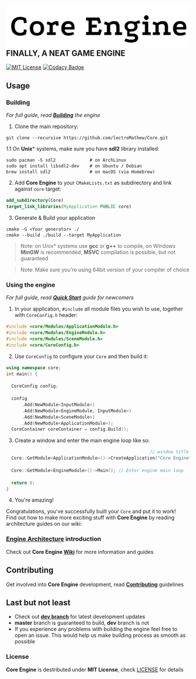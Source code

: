 <img alt="Core Engine" height=120 align="right" valign="middle" src="CoreLogo.png">

## FINALLY, A NEAT GAME ENGINE

[![MIT License](https://img.shields.io/badge/license-MIT-brightgreen)](LICENSE)
[![Codacy Badge](https://app.codacy.com/project/badge/Grade/358e19c958144c918940a8f1a1ad7f6f)](https://www.codacy.com/gh/lectroMathew/Core/dashboard?utm_source=github.com&amp;utm_medium=referral&amp;utm_content=lectroMathew/Core&amp;utm_campaign=Badge_Grade)

## Usage

### Building 
_For full guide, read **[Building](https://github.com/lectroMathew/Core/wiki/Building-Core-Engine)** the engine_
1. Clone the main repository:
```
git clone --recursive https://github.com/lectroMathew/Core.git
```
1.1 On **Unix*** systems, make sure you have **sdl2** library installed:
```
sudo pacman -S sdl2             # on ArchLinux
sudo apt install libsdl2-dev    # on Ubuntu / Debian
brew install sdl2               # on macOS (via Homebrew)
```
2. Add **Core Engine** to your `CMakeLists.txt` as subdirectory and link against `core` target:
```cmake
add_subdirectory(Core)
target_link_libraries(MyApplication PUBLIC core)
```
3. Generate & Build your application
```
cmake -G <Your generator> ./
cmake --build ./build --target MyApplication
```
> Note: on Unix* systems use **gcc** or **g++** to compile, on Windows **MinGW** is recommended, 
> **MSVC** compilation is possible, but not guaranteed
 
> Note: Make sure you're using 64bit version of your compiler of choice


### Using the engine
_For full guide, read **[Quick Start](https://github.com/lectroMathew/Core/wiki/Quick-Start-guide)** guide for newcomers_
1. In your application, `#include` all module files you wish to use, together with `CoreConfig.h` header:
````c++
#include <core/Modules/ApplicationModule.h>
#include <core/Modules/EngineModule.h>
#include <core/Modules/SceneModule.h>
#include <core/CoreConfig.h>
````
2. Use `CoreConfig` to configure your `Core` and then build it:
```c++
using namespace core;
int main() {
    
  CoreConfig config;

  config
      .Add(NewModule<InputModule>)
      .Add(NewModule<EngineModule, InputModule>)
      .Add(NewModule<SceneModule>)
      .Add(NewModule<ApplicationModule>);
  CoreContainer coreContainer = config.Build();
```
3. Create a window and enter the main engine loop like so:
```c++
                                                       // window title     x, y, w,    h
  Core::GetModule<ApplicationModule>()->CreateApplication("Core Engine", { 0, 0, 1280, 720 });

  Core::GetModule<EngineModule>()->Main(); // Enter engine main loop

  return 0;
}
```
4. You're amazing!   

Congratulations, you've successfully built your `Core` and put it to work!   
Find out how to make more exciting stuff with **Core Engine** by reading architecture guides on our wiki:

### **[Engine Architecture](https://github.com/lectroMathew/Core/wiki/Architecture)** introduction

Check out **Core Engine [Wiki](https://github.com/lectroMathew/Core/wiki)** for more information and guides

## Contributing
Get involved into **Core Engine** development, read **[Contributing](https://github.com/lectroMathew/Core/wiki/Contributing)** guidelines

## Last but not least
* Check out **[dev branch](https://github.com/lectroMathew/Core/tree/dev)** for latest development updates
* **master** branch is guaranteed to build, **dev** branch is not
* If you experience any problems with building the engine feel free to open an issue. This would help us make building process as smooth as possible

### License
**Core Engine** is destributed under **MIT License**, check [LICENSE](LICENSE) for details

<br>
<br>
